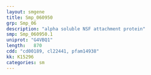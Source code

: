 ```yaml
---
layout: smgene
title: Smp_060950
grp: Smp_06
description: "alpha soluble NSF attachment protein"
smp: Smp_060950.1
uniprot: "G4VBQ1"
length:   870
cdd: "cd00189, cl22441, pfam14938"
kk: K15296
categories: sm
---
```

